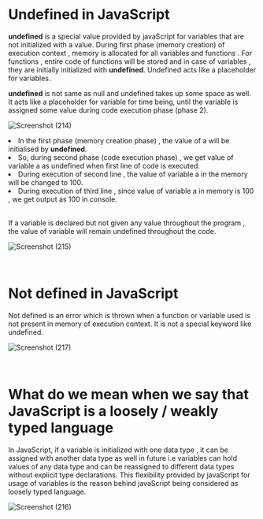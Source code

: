 # Undefined in JavaScript

<strong>undefined</strong> is a special value provided by javaScript for variables that are not initialized with a value. During first phase (memory creation) of execution context , memory is allocated for all variables and functions . For functions , entire code of functions will be stored and in case of variables , they are initially initialized with <strong>undefined</strong>. Undefined acts like a placeholder for variables. <br>

<strong>undefined</strong> is not same as null and undefined takes up some space as well. It acts like a placeholder for variable for time being, until the variable is assigned some value during code execution phase (phase 2).<br>

![Screenshot (214)](https://github.com/VVSD-Charan/Striver-A-Z-sheet-and-learning/assets/105978561/7bc1be01-7703-408e-81db-ad76b57b7c47)

<li>In the first phase (memory creation phase) , the value of a will be initialised by <strong>undefined</strong>.</li>
<li>So, during second phase (code execution phase) , we get value of variable a as undefined when first line of code is executed.</li>
<li>During execution of second line , the value of variable a in the memory will be changed to 100.</li>
<li>During execution of third line , since value of variable a in memory is 100 , we get output as 100 in console.</li>
<br>

If a variable is declared but not given any value throughout the program , the value of variable will remain undefined throughout the code.<br>

![Screenshot (215)](https://github.com/VVSD-Charan/Striver-A-Z-sheet-and-learning/assets/105978561/5ee5d0e8-979c-4e3e-9dab-52b71704942c)

<br>

# Not defined in JavaScript

Not defined is an error which is thrown when a function or variable used is not present in memory of execution context. It is not a special keyword like undefined. <br>

![Screenshot (217)](https://github.com/VVSD-Charan/Striver-A-Z-sheet-and-learning/assets/105978561/ac985be5-5655-465d-86dc-50ace1083b48)


<br>

# What do we mean when we say that JavaScript is a loosely / weakly typed language

In JavaScript, if a variable is initialized with one data type , it can be assigned with another data type as well in future i.e variables can hold values of any data type and can be reassigned to different data types without explicit type declarations. This flexibility provided by javaScript for usage of variables is the reason behind javaScript being considered as loosely typed language. <br>

![Screenshot (216)](https://github.com/VVSD-Charan/Striver-A-Z-sheet-and-learning/assets/105978561/b9bf3cea-ad1e-4ffc-8897-d7e6575116fc)

